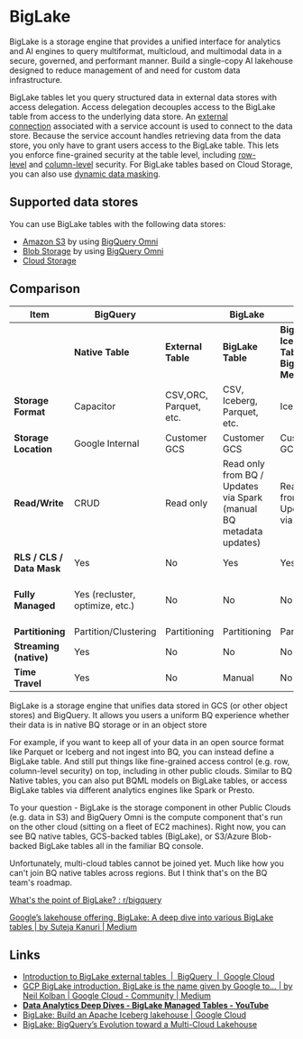# BigLake

BigLake is a storage engine that provides a unified interface for analytics and AI engines to query multiformat, multicloud, and multimodal data in a secure, governed, and performant manner. Build a single-copy AI lakehouse designed to reduce management of and need for custom data infrastructure.

BigLake tables let you query structured data in external data stores with access delegation. Access delegation decouples access to the BigLake table from access to the underlying data store. An [external connection](https://cloud.google.com/bigquery/docs/connections-api-intro) associated with a service account is used to connect to the data store. Because the service account handles retrieving data from the data store, you only have to grant users access to the BigLake table. This lets you enforce fine-grained security at the table level, including [row-level](https://cloud.google.com/bigquery/docs/row-level-security-intro) and [column-level](https://cloud.google.com/bigquery/docs/column-level-security-intro) security. For BigLake tables based on Cloud Storage, you can also use [dynamic data masking](https://cloud.google.com/bigquery/docs/column-data-masking).

## Supported data stores

You can use BigLake tables with the following data stores:

- [Amazon S3](https://cloud.google.com/bigquery/docs/omni-aws-introduction) by using [BigQuery Omni](https://cloud.google.com/bigquery/docs/omni-introduction)
- [Blob Storage](https://cloud.google.com/bigquery/docs/omni-azure-introduction) by using [BigQuery Omni](https://cloud.google.com/bigquery/docs/omni-introduction)
- [Cloud Storage](https://cloud.google.com/bigquery/docs/query-cloud-storage-using-biglake)

## Comparison

| Item                      | BigQuery                        |                        | BigLake                                                            |                                                  |                                 |
| ------------------------- | ------------------------------- | ---------------------- | ------------------------------------------------------------------ | ------------------------------------------------ | ------------------------------- |
|                           | **Native Table**                | **External Table**     | **BigLake Table**                                                  | **BigLake Iceberg Tables via BigLake Metastore** | **BigLake Managed Tables**      |
| **Storage Format**        | Capacitor                       | CSV,ORC, Parquet, etc. | CSV, Iceberg, Parquet, etc.                                        | Iceberg                                          | Iceberg                         |
| **Storage Location**      | Google Internal                 | Customer GCS           | Customer GCS                                                       | Customer GCS                                     | Customer GCS                    |
| **Read/Write**            | CRUD                            | Read only              | Read only from BQ / Updates via Spark (manual BQ metadata updates) | Read only from BQ / Updates via Spark            | CRUD                            |
| **RLS / CLS / Data Mask** | Yes                             | No                     | Yes                                                                | Yes                                              | Yes                             |
| **Fully Managed**         | Yes (recluster, optimize, etc.) | No                     | No                                                                 | No                                               | Yes (recluster, optimize, etc.) |
| **Partitioning**          | Partition/Clustering            | Partitioning           | Partitioning                                                       | Partitioning                                     | Clustering                      |
| **Streaming (native)**    | Yes                             | No                     | No                                                                 | No                                               | Yes                             |
| **Time Travel**           | Yes                             | No                     | Manual                                                             | No                                               | Yes                             |

BigLake is a storage engine that unifies data stored in GCS (or other object stores) and BigQuery. It allows you users a uniform BQ experience whether their data is in native BQ storage or in an object store

For example, if you want to keep all of your data in an open source format like Parquet or Iceberg and not ingest into BQ, you can instead define a BigLake table. And still put things like fine-grained access control (e.g. row, column-level security) on top, including in other public clouds. Similar to BQ Native tables, you can also put BQML models on BigLake tables, or access BigLake tables via different analytics engines like Spark or Presto.

To your question - BigLake is the storage component in other Public Clouds (e.g. data in S3) and BigQuery Omni is the compute component that's run on the other cloud (sitting on a fleet of EC2 machines). Right now, you can see BQ native tables, GCS-backed tables (BigLake), or S3/Azure Blob-backed BigLake tables all in the familiar BQ console.

Unfortunately, multi-cloud tables cannot be joined yet. Much like how you can't join BQ native tables across regions. But I think that's on the BQ team's roadmap.

[What's the point of BigLake? : r/bigquery](https://www.reddit.com/r/bigquery/comments/xzooeq/whats_the_point_of_biglake/)

[Google’s lakehouse offering, BigLake: A deep dive into various BigLake tables \| by Suteja Kanuri \| Medium](https://sutejakanuri.medium.com/breaking-away-from-lock-in-how-bigquery-is-evolving-into-biglake-7be990580a56)

## Links

- [Introduction to BigLake external tables  \|  BigQuery  \|  Google Cloud](https://cloud.google.com/bigquery/docs/biglake-intro)
- [GCP BigLake introduction. BigLake is the name given by Google to… \| by Neil Kolban \| Google Cloud - Community \| Medium](https://medium.com/google-cloud/gcp-biglake-introduction-570fb88be132)
- **[Data Analytics Deep Dives - BigLake Managed Tables - YouTube](https://www.youtube.com/watch?v=D4BhIraXP-I&ab_channel=GoogleCloud)**
- [BigLake: Build an Apache Iceberg lakehouse \| Google Cloud](https://cloud.google.com/biglake)
- [BigLake: BigQuery’s Evolution toward a Multi-Cloud Lakehouse](https://research.google/pubs/biglake-bigquerys-evolution-toward-a-multi-cloud-lakehouse/)
